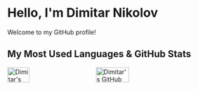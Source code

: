 # Hello, I'm Dimitar Nikolov

Welcome to my GitHub profile!

## My Most Used Languages & GitHub Stats

<div style="display: flex; flex-direction: row;">
    <a href="https://github.com/Dimitar759/github-readme-stats" style="width: 40%;">
        <img src="https://github-readme-stats.vercel.app/api/top-langs/?username=Dimitar759&layout=pie" alt="Dimitar's most used programming languages" style="width: 50%;">
    </a>
    <a href="https://github.com/Dimitar759/github-readme-stats#gh-light-mode-only" style="width: 60%;">
        <img src="https://github-readme-stats.vercel.app/api?username=Dimitar759&show_icons=true&theme=default#gh-dark-mode-only" alt="Dimitar's GitHub stats-Light" style="width: 50%;">
    </a>
</div>
